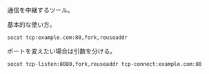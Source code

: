 通信を中継するツール。

基本的な使い方。

```
socat tcp:example.com:80,fork,reuseaddr
```

ポートを変えたい場合は引数を分ける。

```
socat tcp-listen:8080,fork,reuseaddr tcp-connect:example.com:80
```
